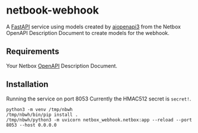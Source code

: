# netbook-webhook
A [FastAPI](https://github.com/tiangolo/fastapi) service using models created by [aiopenapi3](https://github.com/commonism/aiopenapi3) from the Netbox OpenAPI Description Document to create models for the webhook.  

## Requirements
Your Netbox [OpenAPI](tests/data/README.md) Description Document.

## Installation
Running the service on port 8053
Currently the HMAC512 secret is `secret!`.
```
python3 -m venv /tmp/nbwh
/tmp/nbwh/bin/pip install .
/tmp/nbwh/python3 -m uvicorn netbox_webhook.netbox:app --reload --port 8053 --host 0.0.0.0
```
